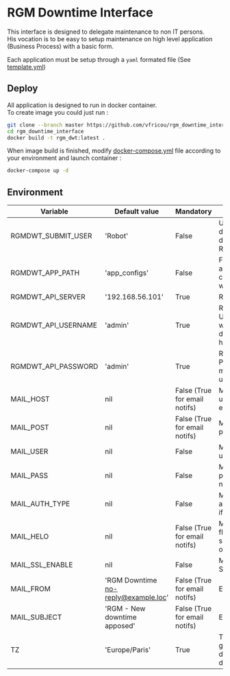 # RGM Downtime Interface

This interface is designed to delegate maintenance to non IT persons.  
His vocation is to be easy to setup maintenance on high level application (Business Process) with a basic form.

Each application must be setup through a `yaml` formated file (See [template.yml](app_configs/template.yml))

## Deploy

All application is designed to run in docker container.  
To create image you could just run :

```bash
git clone --branch master https://github.com/vfricou/rgm_downtime_interface
cd rgm_downtime_interface
docker build -t rgm_dwt:latest .
```

When image build is finished, modify [docker-compose.yml](docker-compose.yml) file according to your 
environment and launch container :

```bash
docker-compose up -d
```

## Environment

| Variable | Default value | Mandatory | Description |
| --- | --- | --- | --- |
| RGMDWT_SUBMIT_USER| 'Robot' | False | Username displayed in downtime into RGM interface |
| RGMDWT_APP_PATH | 'app_configs' | False | Folder where applications configurations was stored |
| RGMDWT_API_SERVER | '192.168.56.101' | True | RGM Host |
| RGMDWT_API_USERNAME | 'admin' | True | RGM Username with downtime hability |
| RGMDWT_API_PASSWORD | 'admin' | True | RGM Password matching username |
| MAIL_HOST | nil | False (True for email notifs) | Mail server used to send emails |
| MAIL_POST | nil | False (True for email notifs) | Mail server port |
| MAIL_USER | nil | False | Mail server user if needed |
| MAIL_PASS | nil | False | Mail server password if needed |
| MAIL_AUTH_TYPE | nil | False | Mail server authentication if needed |
| MAIL_HELO | nil | False (True for email notifs) | Mail EHLO flag for session openning |
| MAIL_SSL_ENABLE | nil | False | Mail server SSL if needed |
| MAIL_FROM | 'RGM Downtime <no-reply@example.loc>' | False (True for email notifs) | Email sender | 
| MAIL_SUBJECT | 'RGM - New downtime apposed' | False (True for email notifs) | Email subject
| TZ | 'Europe/Paris' | True | Timezone to get right datetime for downtime |
